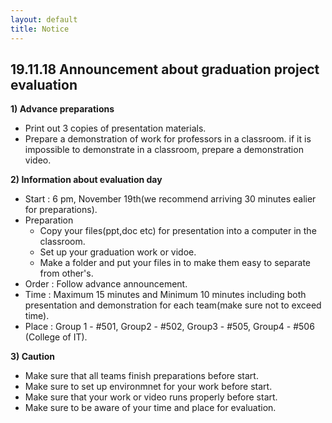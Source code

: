 ```yaml
---
layout: default
title: Notice
---
```


## 19.11.18 Announcement about graduation project evaluation

**1) Advance preparations**
  * Print out 3 copies of presentation materials. 
  * Prepare a demonstration of work for professors in a classroom. if it is impossible to demonstrate in a classroom, prepare a demonstration video. 

**2) Information about evaluation day**
  * Start : 6 pm, November 19th(we recommend arriving 30 minutes ealier for preparations).
  * Preparation
     - Copy your files(ppt,doc etc) for presentation into a computer in the classroom.
     - Set up your graduation work or vidoe.
     - Make a folder and put your files in to make them easy to separate from other's.
  * Order : Follow advance announcement.
  * Time : Maximum 15 minutes and Minimum 10 minutes including both presentation and demonstration for each team(make sure not to exceed time).
  * Place : Group 1 - #501, Group2 - #502, Group3 - #505, Group4 - #506 (College of IT). 

**3) Caution**
  * Make sure that all teams finish preparations before start.
  * Make sure to set up environmnet for your work before start.
  * Make sure that your work or video runs properly before start. 
  * Make sure to be aware of your time and place for evaluation.

